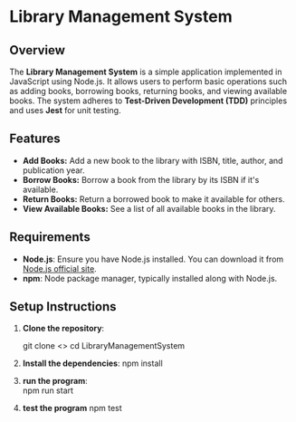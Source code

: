 # Library Management System

## Overview

The **Library Management System** is a simple application implemented in JavaScript using Node.js. It allows users to perform basic operations such as adding books, borrowing books, returning books, and viewing available books. The system adheres to **Test-Driven Development (TDD)** principles and uses **Jest** for unit testing.

## Features

- **Add Books:** Add a new book to the library with ISBN, title, author, and publication year.
- **Borrow Books:** Borrow a book from the library by its ISBN if it's available.
- **Return Books:** Return a borrowed book to make it available for others.
- **View Available Books:** See a list of all available books in the library.


## Requirements

- **Node.js**: Ensure you have Node.js installed. You can download it from [Node.js official site](https://nodejs.org/).
- **npm**: Node package manager, typically installed along with Node.js.

## Setup Instructions

1. **Clone the repository**:

   git clone <>
   cd LibraryManagementSystem


2. **Install the dependencies**:
   npm install


3. **run the program**:   
   npm run start


4. **test the program**
   npm test
